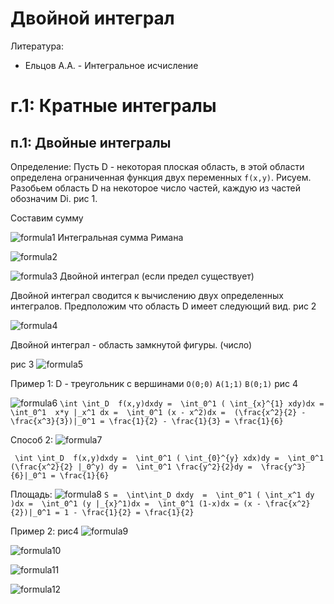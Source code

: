 # Двойной интеграл
Литература: 
- Ельцов А.А. - Интегральное исчисление


# г.1: Кратные интегралы
## п.1:  Двойные интегралы

Определение: Пусть D - некоторая плоская область, в этой области определена ограниченная функция двух переменных `f(x,y)`. Рисуем. Разобьем область D на некоторое число частей, каждую из частей обозначим Di.  рис 1.

Составим сумму 

![formula1](http://latex2png.com/pngs/3d32211880c939f1cd6d6d876b3d52ba.png)
Интегральная сумма Римана

![formula2](http://latex2png.com/pngs/bd368f05f94da1462020157aa8397d33.png)

![formula3](http://latex2png.com/pngs/585a1a8959a3c53fc5c77699edb1dc2e.png)
Двойной интеграл (если предел существует)


Двойной интеграл сводится к вычислению двух определенных интегралов.
Предположим что область D имеет следующий вид. рис 2

![formula4](http://latex2png.com/pngs/bd44b26f67f505f23f9ffa0ad38e7bab.png)


Двойной интеграл - область замкнутой фигуры. (число)

рис 3
![formula5](http://latex2png.com/pngs/133b1942cf5a78f99be68023bd5c182b.png)




Пример 1: D - треугольник с вершинами `O(0;0)` `A(1;1)` `B(0;1)`
рис 4

![formula6](http://latex2png.com/pngs/2c21293deb843eb43fd9ad0155fba7e9.png)
`\int \int_D  f(x,y)dxdy =  \int_0^1 ( \int_{x}^{1} xdy)dx =  \int_0^1  x*y |_x^1 dx =  \int_0^1 (x - x^2)dx =  (\frac{x^2}{2} - \frac{x^3}{3})|_0^1 = \frac{1}{2} - \frac{1}{3} = \frac{1}{6}`

Способ 2:
 ![formula7](http://latex2png.com/pngs/103513b739a24510939444b1735b5359.png)

 ` \int \int_D  f(x,y)dxdy =  \int_0^1 ( \int_{0}^{y} xdx)dy =  \int_0^1  (\frac{x^2}{2} |_0^y) dy =  \int_0^1 \frac{y^2}{2}dy =  \frac{y^3}{6}|_0^1 = \frac{1}{6}`

Площадь:
 ![formula8](http://latex2png.com/pngs/e6aa2e5c5f59c9236453f5b45c1e689c.png)
 `S =  \int\int_D dxdy  =  \int_0^1 ( \int_x^1 dy )dx =  \int_0^1 (y |_{x}^1)dx =  \int_0^1 (1-x)dx = (x - \frac{x^2}{2})|_0^1 = 1 - \frac{1}{2} = \frac{1}{2}`


Пример 2: рис4
 ![formula9](http://latex2png.com/pngs/bcef86db486bc4ee4037740949512941.png)

 ![formula10](http://latex2png.com/pngs/05cd4c78a1ff8a743b448e6165ab2d16.png)

 ![formula11](http://latex2png.com/pngs/24a23221958f38100f991ba9a78e0432.png)

 ![formula12](http://latex2png.com/pngs/f6fe566b8fdc18ea37e176a1525086ef.png)